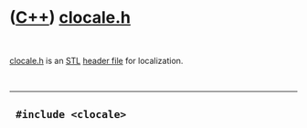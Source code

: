 



 

 

 

 

 

([C++](Cpp.md)) [clocale.h](CppClocaleH.md)
=============================================

 

[clocale.h](CppClocaleH.md) is an [STL](CppStl.md) [header
file](CppHeaderFile.md) for localization.

 

  -----------------------
  ` #include <clocale>`
  -----------------------

 

 

 

 

 





 



